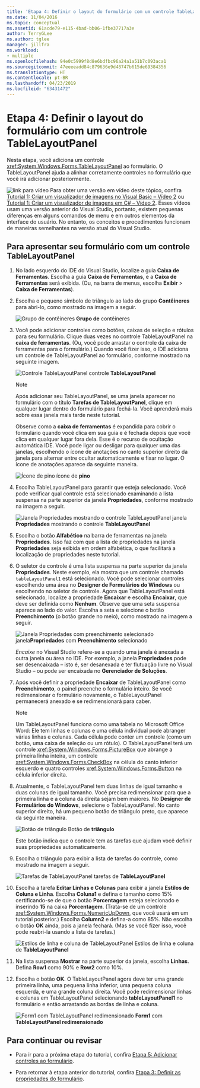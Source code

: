 ```yaml
---
title: 'Etapa 4: Definir o layout do formulário com um controle TableLayoutPanel'
ms.date: 11/04/2016
ms.topic: conceptual
ms.assetid: 61acde79-e115-4bad-bb06-1fbe37717a3e
author: TerryGLee
ms.author: tglee
manager: jillfra
ms.workload:
- multiple
ms.openlocfilehash: 94e0c5999f8d8e6bdfbc96a24a1a51b7c093aca1
ms.sourcegitcommit: 47eeeeadd84c879636e9d48747b615de69384356
ms.translationtype: HT
ms.contentlocale: pt-BR
ms.lasthandoff: 04/23/2019
ms.locfileid: "63431472"
---
```

# <a name="step-4-lay-out-your-form-with-a-tablelayoutpanel-control"></a>Etapa 4: Definir o layout do formulário com um controle TableLayoutPanel
Nesta etapa, você adiciona um controle <xref:System.Windows.Forms.TableLayoutPanel> ao formulário. O TableLayoutPanel ajuda a alinhar corretamente controles no formulário que você irá adicionar posteriormente.

 ![link para vídeo](../data-tools/media/playvideo.gif) Para obter uma versão em vídeo deste tópico, confira [Tutorial 1: Criar um visualizador de imagens no Visual Basic – Vídeo 2](http://go.microsoft.com/fwlink/?LinkId=205211) ou [Tutorial 1: Criar um visualizador de imagens em C# – Vídeo 2](http://go.microsoft.com/fwlink/?LinkId=205200). Esses vídeos usam uma versão anterior do Visual Studio, portanto, existem pequenas diferenças em alguns comandos de menu e em outros elementos da interface do usuário. No entanto, os conceitos e procedimentos funcionam de maneiras semelhantes na versão atual do Visual Studio.

## <a name="to-lay-out-your-form-with-a-tablelayoutpanel-control"></a>Para apresentar seu formulário com um controle TableLayoutPanel

1. No lado esquerdo do IDE do Visual Studio, localize a guia **Caixa de Ferramentas**. Escolha a guia **Caixa de Ferramentas**, e a **Caixa de Ferramentas** será exibida. (Ou, na barra de menus, escolha **Exibir** > **Caixa de Ferramentas**).

2. Escolha o pequeno símbolo de triângulo ao lado do grupo **Contêineres** para abri-lo, como mostrado na imagem a seguir.

     ![Grupo de contêineres](../ide/media/express_toolbox.png)
**Grupo de** contêineres

3. Você pode adicionar controles como botões, caixas de seleção e rótulos para seu formulário. Clique duas vezes no controle TableLayoutPanel na **caixa de ferramentas**. (Ou, você pode arrastar o controle da caixa de ferramentas para o formulário.) Quando você fizer isso, o IDE adiciona um controle de TableLayoutPanel ao formulário, conforme mostrado na seguinte imagem.

     ![Controle TableLayoutPanel](../ide/media/express_formtablelayout.png)
controle **TableLayoutPanel**

    > [!NOTE]
    > Após adicionar seu TableLayoutPanel, se uma janela aparecer no formulário com o título **Tarefas de TableLayoutPanel**, clique em qualquer lugar dentro do formulário para fechá-la. Você aprenderá mais sobre essa janela mais tarde neste tutorial.

     Observe como a **caixa de ferramentas** é expandida para cobrir o formulário quando você clica em sua guia e é fechada depois que você clica em qualquer lugar fora dela. Esse é o recurso de ocultação automática IDE. Você pode ligar ou desligar para qualquer uma das janelas, escolhendo o ícone de anotações no canto superior direito da janela para alternar entre ocultar automaticamente e fixar no lugar. O ícone de anotações aparece da seguinte maneira.

     ![Ícone de pino](../ide/media/express_pushpintoolbox.png)
ícone de **pino**

4. Escolha TableLayoutPanel para garantir que esteja selecionado. Você pode verificar qual controle está selecionado examinando a lista suspensa na parte superior da janela **Propriedades**, conforme mostrado na imagem a seguir.

     ![Janela Propriedades mostrando o controle TableLayoutPanel](../ide/media/express_controlspropwin.png)
janela **Propriedades** mostrando o controle **TableLayoutPanel**

5. Escolha o botão **Alfabético** na barra de ferramentas na janela **Propriedades**. Isso faz com que a lista de propriedades na janela **Propriedades** seja exibida em ordem alfabética, o que facilitará a localização de propriedades neste tutorial.

6. O seletor de controle é uma lista suspensa na parte superior da janela **Propriedades**. Neste exemplo, ela mostra que um controle chamado `tableLayoutPanel1` está selecionado. Você pode selecionar controles escolhendo uma área no **Designer de Formulários do Windows** ou escolhendo no seletor de controle. Agora que TableLayoutPanel está selecionado, localize a propriedade **Encaixar** e escolha **Encaixar**, que deve ser definida como **Nenhum**. Observe que uma seta suspensa aparece ao lado do valor. Escolha a seta e selecione o botão **Preenchimento** (o botão grande no meio), como mostrado na imagem a seguir.

     ![Janela Propriedades com preenchimento selecionado](../ide/media/express_docktable.png)
janela**Propriedades** com **Preenchimento** selecionado

     *Encaixe* no Visual Studio refere-se a quando uma janela é anexada a outra janela ou área no IDE. Por exemplo, a janela **Propriedades** pode ser desencaixada – isto é, ser desanexada e ter flutuação livre no Visual Studio – ou pode ser encaixada no **Gerenciador de Soluções**.

7. Após você definir a propriedade **Encaixar** de TableLayoutPanel como **Preenchimento**, o painel preenche o formulário inteiro. Se você redimensionar o formulário novamente, o TableLayoutPanel permanecerá anexado e se redimensionará para caber.

    > [!NOTE]
    > Um TableLayoutPanel funciona como uma tabela no Microsoft Office Word: Ele tem linhas e colunas e uma célula individual pode abranger várias linhas e colunas. Cada célula pode conter um controle (como um botão, uma caixa de seleção ou um rótulo). O TableLayoutPanel terá um controle <xref:System.Windows.Forms.PictureBox> que abrange a primeira linha inteira, um controle <xref:System.Windows.Forms.CheckBox> na célula do canto inferior esquerdo e quatro controles <xref:System.Windows.Forms.Button> na célula inferior direita.

8. Atualmente, o TableLayoutPanel tem duas linhas de igual tamanho e duas colunas de igual tamanho. Você precisa redimensionar para que a primeira linha e a coluna da direita sejam bem maiores. No **Designer de Formulários do Windows**, selecione o TableLayoutPanel. No canto superior direito, há um pequeno botão de triângulo preto, que aparece da seguinte maneira.

     ![Botão de triângulo](../ide/media/express_iconblacktriangle.gif)
Botão de **triângulo**

     Este botão indica que o controle tem as tarefas que ajudam você definir suas propriedades automaticamente.

9. Escolha o triângulo para exibir a lista de tarefas do controle, como mostrado na imagem a seguir.

     ![Tarefas de TableLayoutPanel](../ide/media/express_tablepanel.png)
tarefas de **TableLayoutPanel**

10. Escolha a tarefa **Editar Linhas e Colunas** para exibir a janela **Estilos de Coluna e Linha**. Escolha **Coluna1** e defina o tamanho como 15% certificando-se de que o botão **Porcentagem** esteja selecionado e inserindo **15** na caixa **Porcentagem**. (Trata-se de um controle <xref:System.Windows.Forms.NumericUpDown>, que você usará em um tutorial posterior.) Escolha **Column2** e defina-a como 85%. Não escolha o botão **OK** ainda, pois a janela fechará. (Mas se você fizer isso, você pode reabri-la usando a lista de tarefas.)

     ![Estilos de linha e coluna de TableLayoutPanel](../ide/media/vs_tablelayoutpanel_setup.png)
Estilos de linha e coluna de **TableLayoutPanel**

11. Na lista suspensa **Mostrar** na parte superior da janela, escolha **Linhas**. Defina **Row1** como 90% e **Row2** como 10%.

12. Escolha o botão **OK**. O TableLayoutPanel agora deve ter uma grande primeira linha, uma pequena linha inferior, uma pequena coluna esquerda, e uma grande coluna direita. Você pode redimensionar linhas e colunas em TableLayoutPanel selecionando **tableLayoutPanel1** no formulário e então arrastando as bordas de linha e coluna.

     ![Form1 com TableLayoutPanel redimensionado](../ide/media/vs_formafterlayoutpanel.png)
**Form1** com **TableLayoutPanel redimensionado**

## <a name="to-continue-or-review"></a>Para continuar ou revisar

- Para ir para a próxima etapa do tutorial, confira [Etapa 5: Adicionar controles ao formulário](../ide/step-5-add-controls-to-your-form.md).

- Para retornar à etapa anterior do tutorial, confira [Etapa 3: Definir as propriedades do formulário](../ide/step-3-set-your-form-properties.md).
